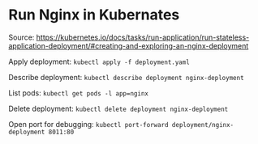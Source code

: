 # Run Nginx in Kubernates

Source: https://kubernetes.io/docs/tasks/run-application/run-stateless-application-deployment/#creating-and-exploring-an-nginx-deployment

Apply deployment: `kubectl apply -f deployment.yaml`

Describe deployment: `kubectl describe deployment nginx-deployment`

List pods: `kubectl get pods -l app=nginx`

Delete deployment: `kubectl delete deployment nginx-deployment`

Open port for debugging: `kubectl port-forward deployment/nginx-deployment 8011:80`
